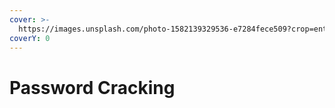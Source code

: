 ```yaml
---
cover: >-
  https://images.unsplash.com/photo-1582139329536-e7284fece509?crop=entropy&cs=srgb&fm=jpg&ixid=M3wxOTcwMjR8MHwxfHNlYXJjaHw5fHxwYXNzd29yZHxlbnwwfHx8fDE3MjI4MjUyMTl8MA&ixlib=rb-4.0.3&q=85
coverY: 0
---
```


# Password Cracking

####
